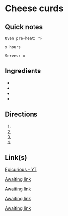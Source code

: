 # Cheese curds

## Quick notes 
```
Oven pre-heat: °F 

x hours

Serves: x
```

## Ingredients
+ 
+ 
+ 
+ 


## Directions
1. 


1. 


1. 


1. 


## Link(s)
[Epicurious - YT](https://youtu.be/WafWphQzUlo?si=8RB4kImyl8jgWP8p&t=412)

[Awaiting link](url)

[Awaiting link](url)

[Awaiting link](url)

[Awaiting link](url)
